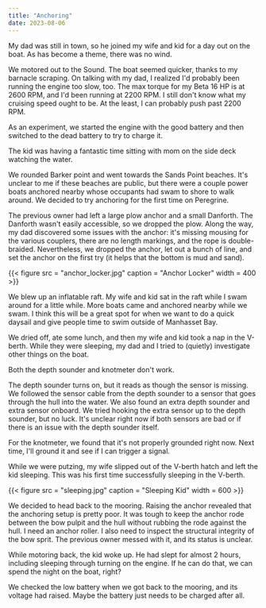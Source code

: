 ```yaml
---
title: "Anchoring"
date: 2023-08-06
---
```


My dad was still in town, so he joined my wife and kid for a day out on the boat. As has become a theme, there was no wind. 

We motored out to the Sound. The boat seemed quicker, thanks to my barnacle scraping. On talking with my dad, I realized I'd probably been running the engine too slow, too. The max torque for my Beta 16 HP is at 2600 RPM, and I'd been running at 2200 RPM. I still don't know what my cruising speed ought to be. At the least, I can probably push past 2200 RPM. 

As an experiment, we started the engine with the good battery and then switched to the dead battery to try to charge it.

The kid was having a fantastic time sitting with mom on the side deck watching the water. 

We rounded Barker point and went towards the Sands Point beaches. It's unclear to me if these beaches are public, but there were a couple power boats anchored nearby whose occupants had swam to shore to walk around. We decided to try anchoring for the first time on Peregrine. 

The previous owner had left a large plow anchor and a small Danforth. The Danforth wasn't easily accessible, so we dropped the plow. Along the way, my dad discovered some issues with the anchor: it's missing mousing for the various couplers, there are no length markings, and the rope is double-braided. Nevertheless, we dropped the anchor, let out a bunch of line, and set the anchor on the first try (it helps that the bottom is mud and sand).

{{< figure src = "anchor_locker.jpg" caption = "Anchor Locker" width = 400 >}}

We blew up an inflatable raft. My wife and kid sat in the raft while I swam around for a little while. More boats came and anchored nearby while we swam. I think this will be a great spot for when we want to do a quick daysail and give people time to swim outside of Manhasset Bay.

We dried off, ate some lunch, and then my wife and kid took a nap in the V-berth. While they were sleeping, my dad and I tried to (quietly) investigate other things on the boat. 

Both the depth sounder and knotmeter don't work. 

The depth sounder turns on, but it reads as though the sensor is missing. We followed the sensor cable from the depth sounder to a sensor that goes through the hull into the water. We also found an extra depth sounder and extra sensor onboard. We tried hooking the extra sensor up to the depth sounder, but no luck. It's unclear right now if both sensors are bad or if there is an issue with the depth sounder itself.

For the knotmeter, we found that it's not properly grounded right now. Next time, I'll ground it and see if I can trigger a signal.

While we were putzing, my wife slipped out of the V-berth hatch and left the kid sleeping. This was his first time successfully sleeping in the V-berth. 

{{< figure src = "sleeping.jpg" caption = "Sleeping Kid" width = 600 >}}

We decided to head back to the mooring. Raising the anchor revealed that the anchoring setup is pretty poor. It was tough to keep the anchor rode between the bow pulpit and the hull without rubbing the rode against the hull. I need an anchor roller. I also need to inspect the structural integrity of the bow sprit. The previous owner messed with it, and its status is unclear.

While motoring back, the kid woke up. He had slept for almost 2 hours, including sleeping through turning on the engine. If he can do that, we can spend the night on the boat, right?

We checked the low battery when we got back to the mooring, and its voltage had raised. Maybe the battery just needs to be charged after all.

